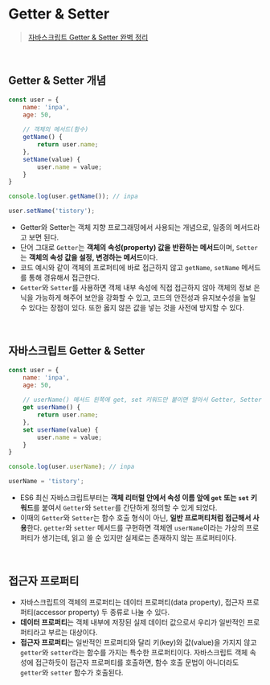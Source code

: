 # Getter & Setter
> [자바스크립트 Getter & Setter 완벽 정리](https://inpa.tistory.com/entry/JS-%F0%9F%93%9A-getter-setter-%EB%9E%80)

<br/>

## Getter & Setter 개념
```javascript
const user = {
    name: 'inpa',
    age: 50,
    
    // 객체의 메서드(함수)
    getName() {
    	return user.name;
    },
    setName(value) {
    	user.name = value;
    }
}

console.log(user.getName()); // inpa

user.setName('tistory');
```
- Getter와 Setter는 객체 지향 프로그래밍에서 사용되는 개념으로, 일종의 메서드라고 보면 된다.
- 단어 그대로 `Getter`는 **객체의 속성(property) 값을 반환하는 메서드**이며, `Setter`는 **객체의 속성 값을 설정, 변경하는 메서드**이다.
- 코드 예시와 같이 객체의 프로퍼티에 바로 접근하지 않고 `getName`, `setName` 메서드를 통해 경유해서 접근한다.
- `Getter`와 `Setter`를 사용하면 객체 내부 속성에 직접 접근하지 않아 객체의 정보 은닉을 가능하게 해주어 보안을 강화할 수 있고, 코드의 안전성과 유지보수성을 높일 수 있다는 장점이 있다. 또한 옳지 않은 값을 넣는 것을 사전에 방지할 수 있다. 

<br/>

## 자바스크립트 Getter & Setter
```javascript
const user = {
	name: 'inpa',
    age: 50,
    
    // userName() 메서드 왼쪽에 get, set 키워드만 붙이면 알아서 Getter, Setter 로서 동작된다
    get userName() {
    	return user.name;
    },
    set userName(value) {
    	user.name = value;
    }
}

console.log(user.userName); // inpa

userName = 'tistory';
```
- ES6 최신 자바스크립트부터는 **객체 리터럴 안에서 속성 이름 앞에 `get` 또는 `set` 키워드**를 붙여서 `Getter`와 `Setter`를 간단하게 정의할 수 있게 되었다.
- 이때의 `Getter`와 `Setter`는 함수 호출 형식이 아닌, **일반 프로퍼티처럼 접근해서 사용**한다. `getter`와 `setter` 메서드를 구현하면 객체엔 `userName`이라는 가상의 프로퍼티가 생기는데, 읽고 쓸 순 있지만 실제로는 존재하지 않는 프로퍼티이다.

<br/>

## 접근자 프로퍼티
- 자바스크립트의 객체의 프로퍼티는 데이터 프로퍼티(data property), 접근자 프로퍼티(accessor property) 두 종류로 나눌 수 있다.
- **데이터 프로퍼티**는 객체 내부에 저장된 실제 데이터 값으로서 우리가 일반적인 프로퍼티라고 부르는 대상이다.
- **접근자 프로퍼티**는 일반적인 프로퍼티와 달리 키(key)와 값(value)을 가지지 않고 `getter`와 `setter`라는 함수를 가지는 특수한 프로퍼티이다. 자바스크립트 객체 속성에 접근하듯이 접근자 프로퍼티를 호출하면, 함수 호출 문법이 아니더라도 `getter`와 `setter` 함수가 호출된다.


